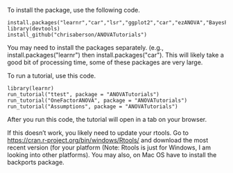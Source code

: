 To install the package, use the following code.

    install.packages("learnr","car","lsr","ggplot2","car","ezANOVA","BayesFactor","DescTools","MBESS","lavaan","Amelia","Zelig")
    library(devtools)  
    install_github("chrisaberson/ANOVATutorials")  

You may need to install the packages separately. (e.g., install.packages("learnr") then install.packages("car"). This will likely take a good bit of processing time, some of these packages are very large. 

To run a tutorial, use this code.

    library(learnr)  
    run_tutorial("ttest", package = "ANOVATutorials")
    run_tutorial("OneFactorANOVA", package = "ANOVATutorials")
    run_tutorial("Assumptions", package = "ANOVATutorials")

After you run this code, the tutorial will open in a tab on your
browser.

If this doesn’t work, you likely need to update your rtools. Go to
<a href="https://cran.r-project.org/bin/windows/Rtools/" class="uri">https://cran.r-project.org/bin/windows/Rtools/</a>
and download the most recent version (for your platform (Note: Rtools is
just for Windows, I am looking into other platforms). You may also, on
Mac OS have to install the backports package.
